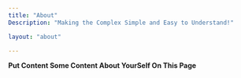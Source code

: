 ```yaml
---
title: "About"
Description: "Making the Complex Simple and Easy to Understand!"

layout: "about"

---
```


**Put Content Some Content About YourSelf On This Page**
